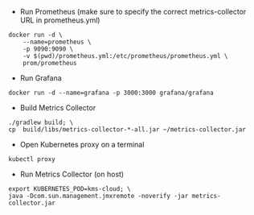 * Run Prometheus (make sure to specify the correct metrics-collector URL in prometheus.yml)
```shell script
docker run -d \
    --name=prometheus \
    -p 9090:9090 \
    -v $(pwd)/prometheus.yml:/etc/prometheus/prometheus.yml \
    prom/prometheus
```
* Run Grafana
```shell script
docker run -d --name=grafana -p 3000:3000 grafana/grafana
```
* Build Metrics  Collector
```shell script
./gradlew build; \
cp  build/libs/metrics-collector-*-all.jar ~/metrics-collector.jar
```
* Open Kubernetes proxy on a terminal
```shell script
kubectl proxy
```
* Run Metrics Collector (on host)
```shell script
export KUBERNETES_POD=kms-cloud; \
java -Dcom.sun.management.jmxremote -noverify -jar metrics-collector.jar
```